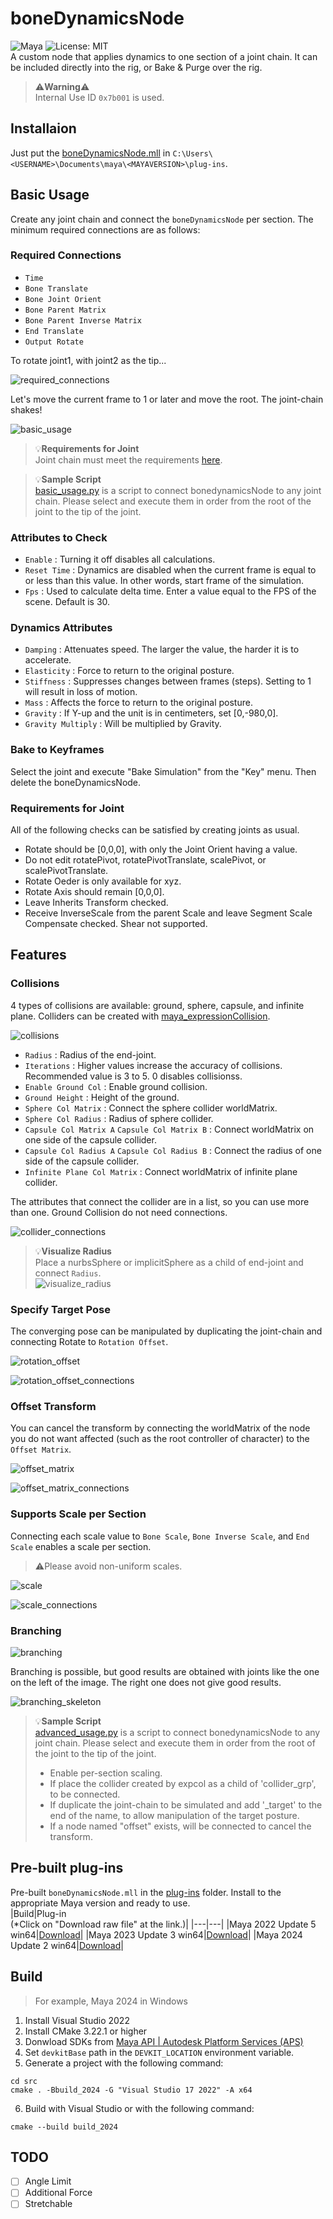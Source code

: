 # boneDynamicsNode
![Maya](https://img.shields.io/static/v1?message=Maya&color=0696D7&logo=Autodesk&logoColor=white&label=) ![License: MIT](https://img.shields.io/badge/license-MIT-blue.svg)  
A custom node that applies dynamics to one section of a joint chain. It can be included directly into the rig, or Bake & Purge over the rig.  

> ⚠**Warning**⚠  
> Internal Use ID `0x7b001` is used.

## Installaion  
Just put the [boneDynamicsNode.mll](#Pre-built-plug-ins) in `C:\Users\<USERNAME>\Documents\maya\<MAYAVERSION>\plug-ins`.

## Basic Usage
Create any joint chain and connect the `boneDynamicsNode` per section. The minimum required connections are as follows:

### Required Connections

- `Time`  
- `Bone Translate`  
- `Bone Joint Orient`  
- `Bone Parent Matrix`  
- `Bone Parent Inverse Matrix`  
- `End Translate`  
- `Output Rotate`  

To rotate joint1, with joint2 as the tip...

![required_connections](.images/required_connections.png)

Let's move the current frame to 1 or later and move the root. The joint-chain shakes!  

![basic_usage](.images/basic_usage.gif)

> 💡**Requirements for Joint**  
> Joint chain must meet the requirements [here](#Requirements-for-Joint).

> 💡**Sample Script**  
> [basic_usage.py](scripts/basic_usage.py) is a script to connect bonedynamicsNode to any joint chain. Please select and execute them in order from the root of the joint to the tip of the joint.  

### Attributes to Check
- `Enable` : Turning it off disables all calculations.  
- `Reset Time` : Dynamics are disabled when the current frame is equal to or less than this value. In other words, start frame of the simulation.  
- `Fps` : Used to calculate delta time. Enter a value equal to the FPS of the scene. Default is 30.  

### Dynamics Attributes
- `Damping` : Attenuates speed. The larger the value, the harder it is to accelerate.  
- `Elasticity` : Force to return to the original posture.  
- `Stiffness` : Suppresses changes between frames (steps). Setting to 1 will result in loss of motion.  
- `Mass` : Affects the force to return to the original posture.  
- `Gravity` : If Y-up and the unit is in centimeters, set [0,-980,0].  
- `Gravity Multiply` : Will be multiplied by Gravity.  

### Bake to Keyframes
Select the joint and execute "Bake Simulation" from the "Key" menu. Then delete the boneDynamicsNode.  

### Requirements for Joint
All of the following checks can be satisfied by creating joints as usual.  
- Rotate should be [0,0,0], with only the Joint Orient having a value.
- Do not edit rotatePivot, rotatePivotTranslate, scalePivot, or scalePivotTranslate.  
- Rotate Oeder is only available for xyz.  
- Rotate Axis should remain [0,0,0].  
- Leave Inherits Transform checked.  
- Receive InverseScale from the parent Scale and leave Segment Scale Compensate checked. Shear not supported.  

## Features
### Collisions

4 types of collisions are available: ground, sphere, capsule, and infinite plane. Colliders can be created with [maya_expressionCollision](https://github.com/akasaki1211/maya_expressionCollision).  

![collisions](.images/collisions.gif)

- `Radius` : Radius of the end-joint.  
- `Iterations` : Higher values increase the accuracy of collisions. Recommended value is 3 to 5. 0 disables collisionss.  
- `Enable Ground Col` : Enable ground collision.  
- `Ground Height` : Height of the ground.  
- `Sphere Col Matrix` : Connect the sphere collider worldMatrix.  
- `Sphere Col Radius` : Radius of sphere collider.  
- `Capsule Col Matrix A` `Capsule Col Matrix B` : Connect worldMatrix on one side of the capsule collider.  
- `Capsule Col Radius A` `Capsule Col Radius B` : Connect the radius of one side of the capsule collider.  
- `Infinite Plane Col Matrix` : Connect worldMatrix of infinite plane collider.  

The attributes that connect the collider are in a list, so you can use more than one. Ground Collision do not need connections.  
 
![collider_connections](.images/collider_connections.png)

> 💡**Visualize Radius**  
> Place a nurbsSphere or implicitSphere as a child of end-joint and connect `Radius`.  
> ![visualize_radius](.images/visualize_radius.png)

### Specify Target Pose

The converging pose can be manipulated by duplicating the joint-chain and connecting Rotate to `Rotation Offset`.  

![rotation_offset](.images/rotation_offset.gif)

![rotation_offset_connections](.images/rotation_offset_connections.png)

### Offset Transform

You can cancel the transform by connecting the worldMatrix of the node you do not want affected (such as the root controller of character) to the `Offset Matrix`.

![offset_matrix](.images/offset_matrix.gif)

![offset_matrix_connections](.images/offset_matrix_connections.png)

### Supports Scale per Section
Connecting each scale value to `Bone Scale`, `Bone Inverse Scale`, and `End Scale` enables a scale per section.  
> ⚠Please avoid non-uniform scales.  

![scale](.images/scale.gif)

![scale_connections](.images/scale_connections.png)

### Branching

![branching](.images/branching.gif)

Branching is possible, but good results are obtained with joints like the one on the left of the image. The right one does not give good results.

![branching_skeleton](.images/branching_skeleton.png)

> 💡**Sample Script**  
> [advanced_usage.py](scripts/advanced_usage.py) is a script to connect bonedynamicsNode to any joint chain. Please select and execute them in order from the root of the joint to the tip of the joint.  
> - Enable per-section scaling.  
> - If place the collider created by expcol as a child of 'collider_grp', to be connected.  
> - If duplicate the joint-chain to be simulated and add '_target' to the end of the name, to allow manipulation of the target posture.  
> - If a node named "offset" exists, will be connected to cancel the transform.  

## Pre-built plug-ins
Pre-built `boneDynamicsNode.mll` in the [plug-ins](./plug-ins) folder. Install to the appropriate Maya version and ready to use.  
|Build|Plug-in<br>(*Click on "Download raw file" at the link.)|
|---|---|
|Maya 2022 Update 5 win64|[Download](./plug-ins/2022/boneDynamicsNode.mll)|
|Maya 2023 Update 3 win64|[Download](./plug-ins/2023/boneDynamicsNode.mll)|
|Maya 2024 Update 2 win64|[Download](./plug-ins/2024/boneDynamicsNode.mll)|

## Build  
> For example, Maya 2024 in Windows
1. Install Visual Studio 2022
2. Install CMake 3.22.1 or higher
3. Donwload SDKs from [Maya API | Autodesk Platform Services (APS)](https://aps.autodesk.com/developer/overview/maya)
4. Set `devkitBase` path in the `DEVKIT_LOCATION` environment variable.  
5. Generate a project with the following command:
```
cd src
cmake . -Bbuild_2024 -G "Visual Studio 17 2022" -A x64
```
6. Build with Visual Studio or with the following command:
```
cmake --build build_2024
```

## TODO
- [ ] Angle Limit  
- [ ] Additional Force  
- [ ] Stretchable
